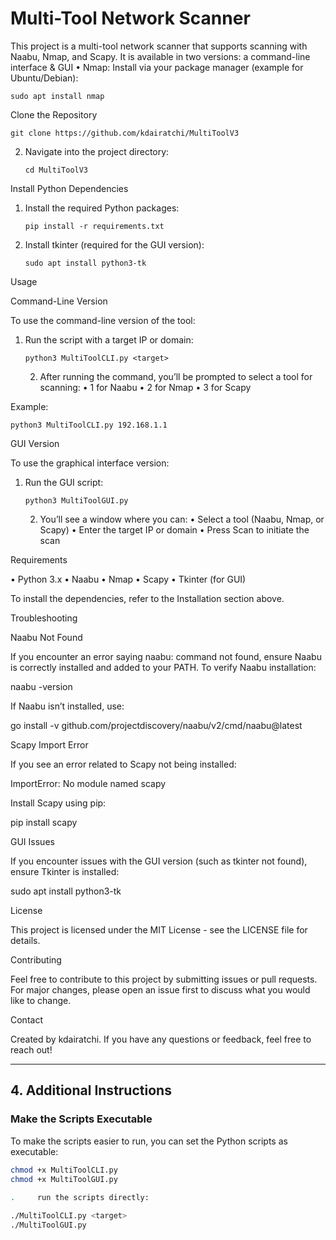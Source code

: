 # Multi-Tool Network Scanner

This project is a multi-tool network scanner that supports scanning with Naabu, Nmap, and Scapy. It is available in two versions: a command-line interface & GUI
 •	Nmap: Install via your package manager (example for Ubuntu/Debian):

	sudo apt install nmap



Clone the Repository

	git clone https://github.com/kdairatchi/MultiToolV3


2.	Navigate into the project directory:

		cd MultiToolV3



Install Python Dependencies

1.	Install the required Python packages:

		pip install -r requirements.txt


2.	Install tkinter (required for the GUI version):

		sudo apt install python3-tk



Usage

Command-Line Version

To use the command-line version of the tool:

1.	Run the script with a target IP or domain:

		python3 MultiToolCLI.py <target>


	2.	After running the command, you’ll be prompted to select a tool for scanning:
	•	1 for Naabu
	•	2 for Nmap
	•	3 for Scapy

Example:

	python3 MultiToolCLI.py 192.168.1.1

GUI Version

To use the graphical interface version:

1.	Run the GUI script:

		python3 MultiToolGUI.py


	2.	You’ll see a window where you can:
	•	Select a tool (Naabu, Nmap, or Scapy)
	•	Enter the target IP or domain
	•	Press Scan to initiate the scan

Requirements

•	Python 3.x
•	Naabu
•	Nmap
•	Scapy
•	Tkinter (for GUI)

To install the dependencies, refer to the Installation section above.

Troubleshooting

Naabu Not Found

If you encounter an error saying naabu: command not found, ensure Naabu is correctly installed and added to your PATH. To verify Naabu installation:

naabu -version

If Naabu isn’t installed, use:

go install -v github.com/projectdiscovery/naabu/v2/cmd/naabu@latest

Scapy Import Error

If you see an error related to Scapy not being installed:

ImportError: No module named scapy

Install Scapy using pip:

pip install scapy

GUI Issues

If you encounter issues with the GUI version (such as tkinter not found), ensure Tkinter is installed:

sudo apt install python3-tk

License

This project is licensed under the MIT License - see the LICENSE file for details.

Contributing

Feel free to contribute to this project by submitting issues or pull requests. For major changes, please open an issue first to discuss what you would like to change.

Contact

Created by kdairatchi. If you have any questions or feedback, feel free to reach out!

---

## 4. **Additional Instructions**

### **Make the Scripts Executable**

To make the scripts easier to run, you can set the Python scripts as executable:

```bash
chmod +x MultiToolCLI.py
chmod +x MultiToolGUI.py
 
.     run the scripts directly:

./MultiToolCLI.py <target>
./MultiToolGUI.py
